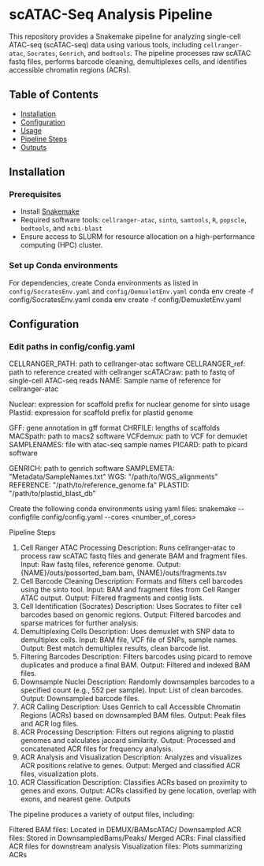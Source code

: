 # scATAC-Seq Analysis Pipeline

This repository provides a Snakemake pipeline for analyzing single-cell ATAC-seq (scATAC-seq) data using various tools, including `cellranger-atac`, `Socrates`, `Genrich`, and `bedtools`. The pipeline processes raw scATAC fastq files, performs barcode cleaning, demultiplexes cells, and identifies accessible chromatin regions (ACRs).

## Table of Contents
- [Installation](#installation)
- [Configuration](#configuration)
- [Usage](#usage)
- [Pipeline Steps](#pipeline-steps)
- [Outputs](#outputs)

## Installation
### Prerequisites
- Install [Snakemake](https://snakemake.readthedocs.io/)
- Required software tools: `cellranger-atac`, `sinto`, `samtools`, `R`, `popscle`, `bedtools`, and `ncbi-blast`
- Ensure access to SLURM for resource allocation on a high-performance computing (HPC) cluster.

### Set up Conda environments
For dependencies, create Conda environments as listed in `config/SocratesEnv.yaml` and `config/DemuxletEnv.yaml` 
conda env create -f config/SocratesEnv.yaml
conda env create -f config/DemuxletEnv.yaml

## Configuration
### Edit  paths in config/config.yaml  
CELLRANGER_PATH: path to cellranger-atac software
CELLRANGER_ref: path to reference created with cellranger
scATACraw: path to fastq of single-cell ATAC-seq reads
NAME: Sample name of reference for cellranger-atac

Nuclear: expression for scaffold prefix for nuclear genome for sinto usage
Plastid: expression for scaffold prefix for plastid genome


GFF: gene annotation in gff format
CHRFILE: lengths of scaffolds
MACSpath: path to macs2 software
VCFdemux: path to VCF for demuxlet
SAMPLENAMES: file with atac-seq sample names
PICARD: path to picard software



GENRICH: path to genrich software
SAMPLEMETA: "Metadata/SampleNames.txt"
WGS: "/path/to/WGS_alignments"
REFERENCE: "/path/to/reference_genome.fa"
PLASTID: "/path/to/plastid_blast_db"


Create the following conda environments using yaml files:
snakemake --configfile config/config.yaml --cores <number_of_cores>



Pipeline Steps

1. Cell Ranger ATAC Processing
Description: Runs cellranger-atac to process raw scATAC fastq files and generate BAM and fragment files.
Input: Raw fastq files, reference genome.
Output: {NAME}/outs/possorted_bam.bam, {NAME}/outs/fragments.tsv
2. Cell Barcode Cleaning
Description: Formats and filters cell barcodes using the sinto tool.
Input: BAM and fragment files from Cell Ranger ATAC output.
Output: Filtered fragments and contig lists.
3. Cell Identification (Socrates)
Description: Uses Socrates to filter cell barcodes based on genomic regions.
Output: Filtered barcodes and sparse matrices for further analysis.
4. Demultiplexing Cells
Description: Uses demuxlet with SNP data to demultiplex cells.
Input: BAM file, VCF file of SNPs, sample names.
Output: Best match demultiplex results, clean barcode list.
5. Filtering Barcodes
Description: Filters barcodes using picard to remove duplicates and produce a final BAM.
Output: Filtered and indexed BAM files.
6. Downsample Nuclei
Description: Randomly downsamples barcodes to a specified count (e.g., 552 per sample).
Input: List of clean barcodes.
Output: Downsampled barcode files.
7. ACR Calling
Description: Uses Genrich to call Accessible Chromatin Regions (ACRs) based on downsampled BAM files.
Output: Peak files and ACR log files.
8. ACR Processing
Description: Filters out regions aligning to plastid genomes and calculates jaccard similarity.
Output: Processed and concatenated ACR files for frequency analysis.
9. ACR Analysis and Visualization
Description: Analyzes and visualizes ACR positions relative to genes.
Output: Merged and classified ACR files, visualization plots.
10. ACR Classification
Description: Classifies ACRs based on proximity to genes and exons.
Output: ACRs classified by gene location, overlap with exons, and nearest gene.
Outputs

The pipeline produces a variety of output files, including:

Filtered BAM files: Located in DEMUX/BAMscATAC/
Downsampled ACR files: Stored in DownsampledBams/Peaks/
Merged ACRs: Final classified ACR files for downstream analysis
Visualization files: Plots summarizing ACRs
